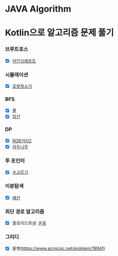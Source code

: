 # JAVA Algorithm


# Kotlin으로 알고리즘 문제 풀기

### 브루트포스
-[x] [마인크래프트](https://www.acmicpc.net/problem/18111)

### 시뮬레이션
-[x] [로봇청소기](https://www.acmicpc.net/problem/14503)

### BFS
-[x] [불](https://www.acmicpc.net/problem/5427) 
- [x] [빙산](https://www.acmicpc.net/problem/2573)

### DP
-[x] [RGB거리2](https://www.acmicpc.net/problem/17404)
-[x] [자두나무](https://www.acmicpc.net/problem/2240)

### 투 포인터
-[x] [수고르기](https://www.acmicpc.net/problem/2230)

### 이분탐색
-[x] [예산](https://www.acmicpc.net/problem/2512)

### 최단 경로 알고리즘
-[x] 플로이드와샬: [운동](https://www.acmicpc.net/problem/1956)

### 그리디
-[x] 물병(https://www.acmicpc.net/problem/19941)